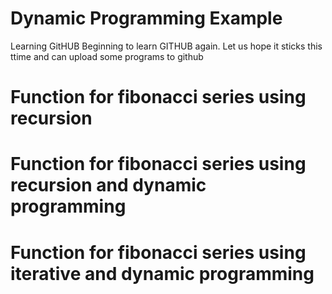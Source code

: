 # Dynamic Programming Example
Learning GitHUB
Beginning to learn GITHUB again. Let us hope it sticks this ttime and can upload some programs to github

# Function for fibonacci series using recursion
# Function for fibonacci series using recursion and dynamic programming
# Function for fibonacci series using iterative and dynamic programming
